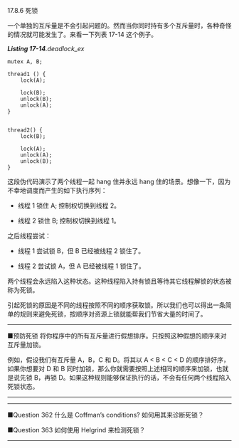 17.8.6 死锁

一个单独的互斥量是不会引起问题的。然而当你同时持有多个互斥量时，各种奇怪的情况就可能发生了。来看一下列表 17-14 这个例子。

_**Listing 17-14**.deadlock\_ex_

```
mutex A, B;

thread1 () {
    lock(A);

    lock(B);
    unlock(B);
    unlock(A);
}


thread2() {
    lock(B);

    lock(A);
    unlock(A);
    unlock(B);
}
```

这段伪代码演示了两个线程一起 hang 住并永远 hang 住的场景。想像一下，因为不幸地调度而产生的如下执行序列：



* 线程 1 锁住 A; 控制权切换到线程 2。

* 线程 2 锁住 B; 控制权切换到线程 1。

之后线程尝试：

* 线程 1 尝试锁 B，但 B 已经被线程 2 锁住了。

* 线程 2 尝试锁 A，但 A 已经被线程 1 锁住了。

两个线程会永远陷入这种状态。这种线程陷入持有锁且等待其它线程解锁的状态被称为死锁。

引起死锁的原因是不同的线程按照不同的顺序获取锁。所以我们也可以得出一条简单的规则来避免死锁，按顺序对资源上锁就能帮我们节省大量的时间了。

---

■预防死锁 将你程序中的所有互斥量进行假想排序。只按照这种假想的顺序来对互斥量加锁。

例如，假设我们有互斥量 A，B，C 和 D。将其以 A &lt; B &lt; C &lt; D 的顺序排好序，如果你想要对 D 和 B 同时加锁，那么你就需要按照上述相同的顺序来加锁，也就是说先锁 B，再锁 D。如果这种规则能够保证执行的话，不会有任何两个线程陷入死锁状态。

---

---

■Question 362 什么是 Coffman’s conditions? 如何用其来诊断死锁？

■Question 363 如何使用 Helgrind 来检测死锁？

---




